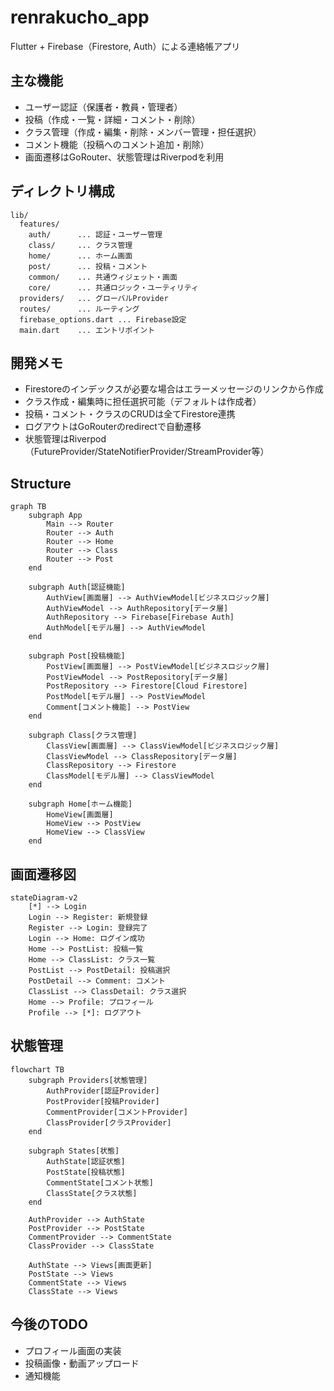 # renrakucho_app

Flutter + Firebase（Firestore, Auth）による連絡帳アプリ

## 主な機能

- ユーザー認証（保護者・教員・管理者）
- 投稿（作成・一覧・詳細・コメント・削除）
- クラス管理（作成・編集・削除・メンバー管理・担任選択）
- コメント機能（投稿へのコメント追加・削除）
- 画面遷移はGoRouter、状態管理はRiverpodを利用

## ディレクトリ構成

```
lib/
  features/
    auth/      ... 認証・ユーザー管理
    class/     ... クラス管理
    home/      ... ホーム画面
    post/      ... 投稿・コメント
    common/    ... 共通ウィジェット・画面
    core/      ... 共通ロジック・ユーティリティ
  providers/   ... グローバルProvider
  routes/      ... ルーティング
  firebase_options.dart ... Firebase設定
  main.dart    ... エントリポイント
```

## 開発メモ

- Firestoreのインデックスが必要な場合はエラーメッセージのリンクから作成
- クラス作成・編集時に担任選択可能（デフォルトは作成者）
- 投稿・コメント・クラスのCRUDは全てFirestore連携
- ログアウトはGoRouterのredirectで自動遷移
- 状態管理はRiverpod（FutureProvider/StateNotifierProvider/StreamProvider等）

## Structure

```mermaid
graph TB
    subgraph App
        Main --> Router
        Router --> Auth
        Router --> Home
        Router --> Class
        Router --> Post
    end

    subgraph Auth[認証機能]
        AuthView[画面層] --> AuthViewModel[ビジネスロジック層]
        AuthViewModel --> AuthRepository[データ層]
        AuthRepository --> Firebase[Firebase Auth]
        AuthModel[モデル層] --> AuthViewModel
    end

    subgraph Post[投稿機能]
        PostView[画面層] --> PostViewModel[ビジネスロジック層]
        PostViewModel --> PostRepository[データ層]
        PostRepository --> Firestore[Cloud Firestore]
        PostModel[モデル層] --> PostViewModel
        Comment[コメント機能] --> PostView
    end

    subgraph Class[クラス管理]
        ClassView[画面層] --> ClassViewModel[ビジネスロジック層]
        ClassViewModel --> ClassRepository[データ層]
        ClassRepository --> Firestore
        ClassModel[モデル層] --> ClassViewModel
    end

    subgraph Home[ホーム機能]
        HomeView[画面層]
        HomeView --> PostView
        HomeView --> ClassView
    end
```

## 画面遷移図

```mermaid
stateDiagram-v2
    [*] --> Login
    Login --> Register: 新規登録
    Register --> Login: 登録完了
    Login --> Home: ログイン成功
    Home --> PostList: 投稿一覧
    Home --> ClassList: クラス一覧
    PostList --> PostDetail: 投稿選択
    PostDetail --> Comment: コメント
    ClassList --> ClassDetail: クラス選択
    Home --> Profile: プロフィール
    Profile --> [*]: ログアウト
```

## 状態管理

```mermaid
flowchart TB
    subgraph Providers[状態管理]
        AuthProvider[認証Provider]
        PostProvider[投稿Provider]
        CommentProvider[コメントProvider]
        ClassProvider[クラスProvider]
    end

    subgraph States[状態]
        AuthState[認証状態]
        PostState[投稿状態]
        CommentState[コメント状態]
        ClassState[クラス状態]
    end

    AuthProvider --> AuthState
    PostProvider --> PostState
    CommentProvider --> CommentState
    ClassProvider --> ClassState
    
    AuthState --> Views[画面更新]
    PostState --> Views
    CommentState --> Views
    ClassState --> Views
```

## 今後のTODO

- プロフィール画面の実装
- 投稿画像・動画アップロード
- 通知機能
